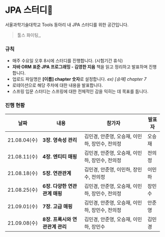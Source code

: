 # JPA 스터디📕

서울과학기술대학교 Tools 동아리 내 JPA 스터디를 위한 공간입니다.
>툴스 화이팅,,

### 규칙
* 매주 수요일 오후 8시에 스터디를 진행합니다. (시험기간 휴식)
* **자바 ORM 표준 JPA 프로그래밍 - 김영한 지음** 책을 읽고 정리하고 발표하며 진행합니다.
* 업로드 파일명은 **[이름] chapter 숫자**로 설정합니다. *ex) [승재] chapter 7*
* 로테이션으로 해당 주차에 대한 내용을 발표합니다.
* 스프링 입문 스터디는 스프링에 대한 전체적인 감을 익히는 데 목표를 둡니다.

### 진행 현황
|날짜|내용|참가자|발표자|
|---|---|---|---|
|21.08.04(수)|**3장. 영속성 관리**|김민경, 안준영, 오승재, 이민하, 장민수, 전의정|오승재|
|21.08.11(수)|**4장. 엔티티 매핑**|김민경, 안준영, 오승재, 이민하, 장민수, 전의정|전의정|
|21.08.18(수)|**5장. 연관관계**|김민경, 안준영, 이민하, 장민수, 전의정|이민하|
|21.08.25(수)|**6장. 다양한 연관관계 매핑**|김민경, 안준영, 오승재, 이민하, 장민수, 전의정|장민수|
|21.09.01(수)|**7장. 고급 매핑**|김민경, 안준영, 오승재, 이민하, 장민수, 전의정|안준영|
|21.09.08(수)|**8장. 프록시와 연관관계 관리**|김민경, 안준영, 오승재, 이민하, 장민수|김민경|